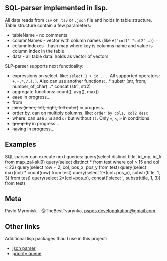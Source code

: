 ## SQL-parser implemented in lisp.

All data reads from `csv` or `.tsv` or `.json` file and holds in table structure.
Table structure contain a few parameters:
* tableName - no comments
* columnNames - vector with column names (like `#("col1" "col2" …)`)
* columnIndexes - hash map where key is columns name and value is column index in the table
* data - all table data. holds as vector of vectors

SLP-parser supports next functioality:
* expressions on select. like: `select 1 + id ...`. All supported operators: `+,-,*,/,(,)`. Also can use another functions:
..* substr (str, from, number_of_char)
..* concat (str1, str2)
* aggregate functions: count(), avg(), max()
* ~~case~~ in progress...
* from
* ~~joins (inner, left, right, full outer)~~ in progress...
* order by. can on multiply columns, like: `order by col1, col2 desc`
* where. can use `and` and `or` but without `()`. Only `=`, `<`, `>` in conditions.
* ~~group by~~ in progress...
* ~~having~~ in progress...

## Examples
SQL-parser can execute next queries:
query(select distinct title, id_mp, id_fr from map_zal-skl9)
query(select distinct * from test where col > 15 and col < 23)
query(select row + 2, col, pos_x, pos_y from test)
query(select max(col) * count(row) from test)
query(select 2*(col+pos_x), substr(title, 1, 3) from test)
query(select 2*(col+pos_x), concat('piece: ', substr(title, 1, 3)) from test)

## Meta

Pavlo Myroniyk – @TheBestTvarynka, [pspos.developqkation@gmail.com](mailto:pspos.developqkation@gmail.com)

## Other links
Additional lisp packages thau I use in this project:
* [json parser](https://github.com/hankhero/cl-json)
* [priority queue](https://github.com/dsorokin/priority-queue)

